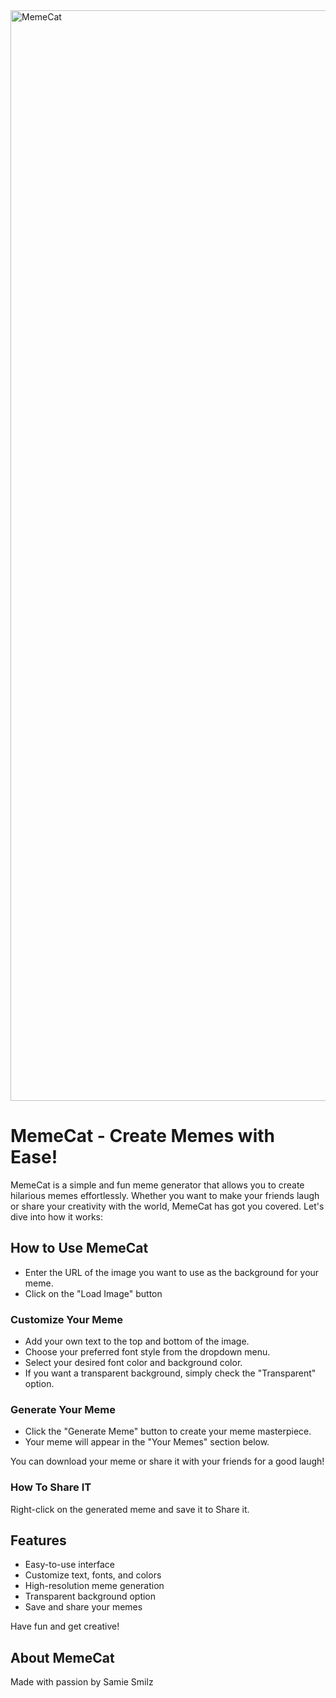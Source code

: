 <img width="1745" alt="MemeCat" src="https://github.com/hatchways-community/meme-generator-44be8344c1d8490f94bbad3e5d08727c/assets/3438049/47c5f976-08c6-4064-b7a6-f801a40ab189">

# MemeCat - Create Memes with Ease!

MemeCat is a simple and fun meme generator that allows you to create hilarious memes effortlessly. Whether you want to make your friends laugh or share your creativity with the world, MemeCat has got you covered. Let's dive into how it works:

## How to Use MemeCat

- Enter the URL of the image you want to use as the background for your meme.
- Click on the "Load Image" button

### Customize Your Meme

- Add your own text to the top and bottom of the image.
- Choose your preferred font style from the dropdown menu.
- Select your desired font color and background color.
- If you want a transparent background, simply check the "Transparent" option.

### Generate Your Meme

- Click the "Generate Meme" button to create your meme masterpiece.
- Your meme will appear in the "Your Memes" section below.

You can download your meme or share it with your friends for a good laugh!

### How To Share IT

Right-click on the generated meme and save it to Share it.

## Features

- Easy-to-use interface
- Customize text, fonts, and colors
- High-resolution meme generation
- Transparent background option
- Save and share your memes

Have fun and get creative!

## About MemeCat

Made with passion by Samie Smilz
